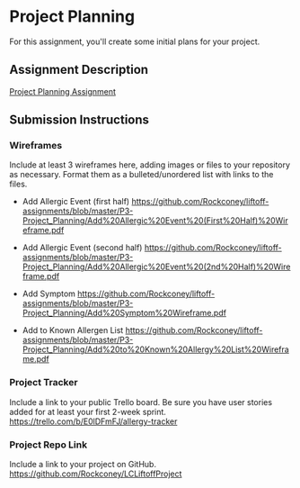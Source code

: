 # Project Planning
For this assignment, you'll create some initial plans for your project.

## Assignment Description
[Project Planning Assignment](https://education.launchcode.org/liftoff/modules/assignments/project-planning)

## Submission Instructions

### Wireframes

Include at least 3 wireframes here, adding images or files to your repository as necessary. Format them as a bulleted/unordered list with links to the files.
* Add Allergic Event (first half) https://github.com/Rockconey/liftoff-assignments/blob/master/P3-Project_Planning/Add%20Allergic%20Event%20(First%20Half)%20Wireframe.pdf

* Add Allergic Event (second half) https://github.com/Rockconey/liftoff-assignments/blob/master/P3-Project_Planning/Add%20Allergic%20Event%20(2nd%20Half)%20Wireframe.pdf

* Add Symptom https://github.com/Rockconey/liftoff-assignments/blob/master/P3-Project_Planning/Add%20Symptom%20Wireframe.pdf

* Add to Known Allergen List https://github.com/Rockconey/liftoff-assignments/blob/master/P3-Project_Planning/Add%20to%20Known%20Allergy%20List%20Wireframe.pdf
### Project Tracker

Include a link to your public Trello board. Be sure you have user stories added for at least your first 2-week sprint.
https://trello.com/b/E0lDFmFJ/allergy-tracker
### Project Repo Link

Include a link to your project on GitHub.
https://github.com/Rockconey/LCLiftoffProject
